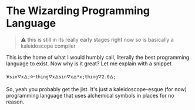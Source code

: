 # The Wizarding Programming Language

> :warning: this is still in its really early stages right now so is basically
> a kaleidoscope compiler

This is the home of what I would humbly call, literally the best programming language to exist. Now why is it great? Let me explain with a snippet

```wizarding
🜹sin🜄x🜂;🜙thing🜄x🜂sin🜄x🜂*x;thing🜄2.0🜂;
```

So, yeah you probably get the jist. It's just a kaleidoscope-esque (for now)
programming language that uses alchemical symbols in places for no reason.
